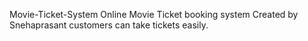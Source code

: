 Movie-Ticket-System
Online Movie Ticket booking system Created by Snehaprasant
customers can take tickets easily.
